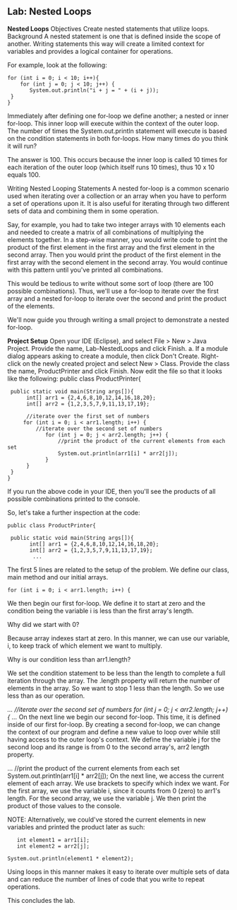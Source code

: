 ## **Lab: Nested Loops**

**Nested Loops**
Objectives
Create nested statements that utilize loops.
Background
A nested statement is one that is defined inside the scope of another. Writing statements this way will create a limited context for variables and provides a logical container for operations.

For example, look at the following:

    for (int i = 0; i < 10; i++){
        for (int j = 0; j < 10; j++) {
           System.out.println("i + j = " + (i + j));
     }
    }
Immediately after defining one for-loop we define another; a nested or inner for-loop. This inner loop will execute within the context of the outer loop. The number of times the System.out.println statement will execute is based on the condition statements in both for-loops. How many times do you think it will run?

The answer is 100. This occurs because the inner loop is called 10 times for each iteration of the outer loop (which itself runs 10 times), thus 10 x 10 equals 100. 

Writing Nested Looping Statements
A nested for-loop is a common scenario used when iterating over a collection or an array when you have to perform a set of operations upon it. It is also useful for iterating through two different sets of data and combining them in some operation.

Say, for example, you had to take two integer arrays with 10 elements each and needed to create a matrix of all combinations of multiplying the elements together. In a step-wise manner, you would write code to print the product of the first element in the first array and the first element in the second array. Then you would print the product of the first element in the first array with the second element in the second array. You would continue with this pattern until you've printed all combinations.

This would be tedious to write without some sort of loop (there are 100 possible combinations). Thus, we'll use a for-loop to iterate over the first array and a nested for-loop to iterate over the second and print the product of the elements.

We'll now guide you through writing a small project to demonstrate a nested for-loop.

**Project Setup**
Open your IDE (Eclipse), and select File > New > Java Project.
Provide the name, Lab-NestedLoops and click Finish. a. If a module dialog appears asking to create a module, then click Don't Create.
Right-click on the newly created project and select New > Class.
Provide the class the name, ProductPrinter and click Finish.
Now edit the file so that it looks like the following:
public class ProductPrinter{

     public static void main(String args[]){
          int[] arr1 = {2,4,6,8,10,12,14,16,18,20};
          int[] arr2 = {1,2,3,5,7,9,11,13,17,19};

          //iterate over the first set of numbers
         for (int i = 0; i < arr1.length; i++) {
             //iterate over the second set of numbers
                for (int j = 0; j < arr2.length; j++) {
                    //print the product of the current elements from each set
                    System.out.println(arr1[i] * arr2[j]);
                }
          }
     }
    }
If you run the above code in your IDE, then you'll see the products of all possible combinations printed to the console.

So, let's take a further inspection at the code:

    public class ProductPrinter{

     public static void main(String args[]){
           int[] arr1 = {2,4,6,8,10,12,14,16,18,20};
           int[] arr2 = {1,2,3,5,7,9,11,13,17,19};
            ...
The first 5 lines are related to the setup of the problem. We define our class, main method and our initial arrays.

    for (int i = 0; i < arr1.length; i++) {
We then begin our first for-loop. We define it to start at zero and the condition being the variable i is less than the first array's length.

Why did we start with 0?

Because array indexes start at zero. In this manner, we can use our variable, i, to keep track of which element we want to multiply. 

Why is our condition less than arr1.length?

We set the condition statement to be less than the length to complete a full iteration through the array. The .length property will return the number of elements in the array. So we want to stop 1 less than the length. So we use less than as our operation.

*...
//iterate over the second set of numbers
for (int j = 0; j < arr2.length; j++) {
...*
On the next line we begin our second for-loop. This time, it is defined inside of our first for-loop. By creating a second for-loop, we can change the context of our program and define a new value to loop over while still having access to the outer loop's context. We define the variable j for the second loop and its range is from 0 to the second array's, arr2 length property. 

...
//print the product of the current elements from each set
System.out.println(arr1[i] * arr2[j]);
On the next line, we access the current element of each array. We use brackets to specify which index we want. For the first array, we use the variable i, since it counts from 0 (zero) to arr1's length. For the second array, we use the variable j. We then print the product of those values to the console.

NOTE: Alternatively, we could've stored the current elements in new variables and printed the product later as such:

       int element1 = arr1[i];
       int element2 = arr2[j];
           
    System.out.println(element1 * element2);
Using loops in this manner makes it easy to iterate over multiple sets of data and can reduce the number of lines of code that you write to repeat operations.

This concludes the lab.